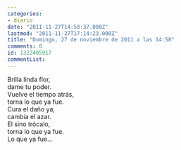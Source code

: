 ```yaml
---
categories:
- diario
date: "2011-11-27T14:58:37.000Z"
lastmod: "2011-11-27T17:14:23.000Z"
title: "Domingo, 27 de noviembre de 2011 a las 14:58"
comments: 0
id: 1322405917
commentList:
---
```


Brilla linda flor,  
dame tu poder.  
Vuelve el tiempo atrás,  
torna lo que ya fue.  
Cura el daño ya,  
cambia el azar.  
El sino trócalo,  
torna lo que ya fue.  
Lo que ya fue...